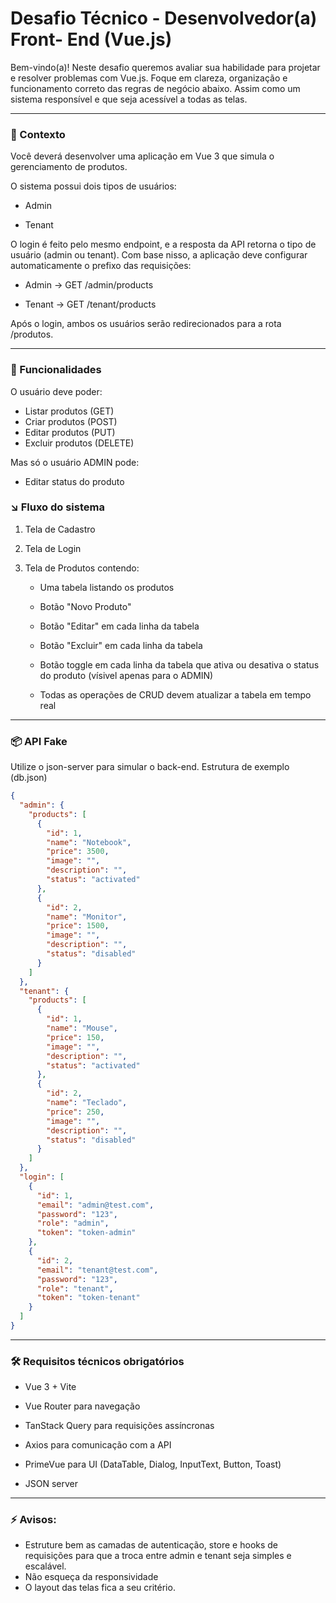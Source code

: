 # Desafio Técnico - Desenvolvedor(a) Front- End (Vue.js)

Bem-vindo(a)!
Neste desafio queremos avaliar sua habilidade para projetar e resolver problemas com Vue.js. Foque em clareza, organização e funcionamento correto das regras de negócio abaixo. Assim como um sistema responsível e que seja acessível a todas as telas.

---

### 📌 Contexto

Você deverá desenvolver uma aplicação em Vue 3 que simula o gerenciamento de produtos.

O sistema possui dois tipos de usuários:

- Admin

- Tenant

O login é feito pelo mesmo endpoint, e a resposta da API retorna o tipo de usuário (admin ou tenant).
Com base nisso, a aplicação deve configurar automaticamente o prefixo das requisições:

- Admin → GET /admin/products

- Tenant → GET /tenant/products

Após o login, ambos os usuários serão redirecionados para a rota /produtos.

---

### 🔑 Funcionalidades

O usuário deve poder:

- Listar produtos (GET)
- Criar produtos (POST)
- Editar produtos (PUT)
- Excluir produtos (DELETE)

Mas só o usuário ADMIN pode:
- Editar status do produto

### ↘️ Fluxo do sistema

1. Tela de Cadastro
2. Tela de Login
3. Tela de Produtos contendo:

   - Uma tabela listando os produtos

   - Botão "Novo Produto"

   - Botão "Editar" em cada linha da tabela

   - Botão "Excluir" em cada linha da tabela

   - Botão toggle em cada linha da tabela que ativa ou desativa o status do produto (vísivel apenas para o ADMIN)

   - Todas as operações de CRUD devem atualizar a tabela em tempo real

---

### 📦 API Fake

Utilize o json-server para simular o back-end.
Estrutura de exemplo (db.json)

```json
{
  "admin": {
    "products": [
      {
        "id": 1,
        "name": "Notebook",
        "price": 3500,
        "image": "",
        "description": "",
        "status": "activated"
      },
      {
        "id": 2,
        "name": "Monitor",
        "price": 1500,
        "image": "",
        "description": "",
        "status": "disabled"
      }
    ]
  },
  "tenant": {
    "products": [
      {
        "id": 1,
        "name": "Mouse",
        "price": 150,
        "image": "",
        "description": "",
        "status": "activated"
      },
      {
        "id": 2,
        "name": "Teclado",
        "price": 250,
        "image": "",
        "description": "",
        "status": "disabled"
      }
    ]
  },
  "login": [
    {
      "id": 1,
      "email": "admin@test.com",
      "password": "123",
      "role": "admin",
      "token": "token-admin"
    },
    {
      "id": 2,
      "email": "tenant@test.com",
      "password": "123",
      "role": "tenant",
      "token": "token-tenant"
    }
  ]
}
```

---

### 🛠️ Requisitos técnicos obrigatórios

- Vue 3 + Vite

- Vue Router para navegação

- TanStack Query para requisições assíncronas

- Axios para comunicação com a API

- PrimeVue para UI (DataTable, Dialog, InputText, Button, Toast)

- JSON server

---

### ⚡ Avisos:

- Estruture bem as camadas de autenticação, store e hooks de requisições para que a troca entre admin e tenant seja simples e escalável.
- Não esqueça da responsividade
- O layout das telas fica a seu critério.
